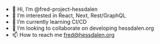 - 👋 Hi, I’m @fred-project-hessdalen
- 👀 I’m interested in React, Next, Rest/GraphQL
- 🌱 I’m currently learning CI/CD
- 💞️ I’m looking to collaborate on developing hessdalen.org
- 📫 How to reach me fred@hessdalen.org

